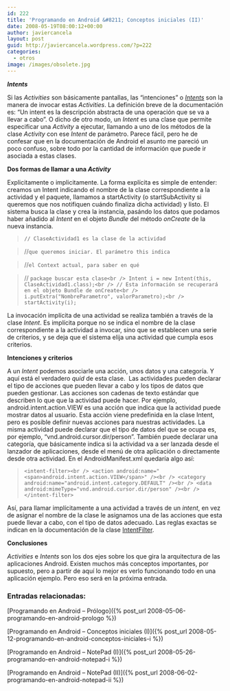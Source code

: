 ```yaml
---
id: 222
title: 'Programando en Android &#8211; Conceptos iniciales (II)'
date: 2008-05-19T08:00:12+00:00
author: javiercancela
layout: post
guid: http://javiercancela.wordpress.com/?p=222
categories:
  - otros
image: /images/obsolete.jpg
---
```

**_Intents_**

Si las _Activities_ son básicamente pantallas, las &#8220;intenciones&#8221; o [_Intents_](http://code.google.com/android/reference/android/content/Intent.html "Intent") son la manera de invocar estas _Activities_. La definición breve de la documentación es: &#8220;Un intent es la descripción abstracta de una operación que se va a llevar a cabo&#8221;. O dicho de otro modo, un _Intent_ es una clase que permite especificar una _Activity_ a ejecutar, llamando a uno de los métodos de la clase _Activity_ con ese _Intent_ de parámetro. Parece fácil, pero he de confesar que en la documentación de Android el asunto me pareció un poco confuso, sobre todo por la cantidad de información que puede ir asociada a estas clases.

**Dos formas de llamar a una _Activity_**

Explicitamente o implicitamente. La forma explícita es simple de entender: creamos un Intent indicando el nombre de la clase correspondiente a la actividad y el paquete, llamamos a startActivity (o startSubActivity si queremos que nos notifiquen cuándo finaliza dicha actividad) y listo. El sistema busca la clase y crea la instancia, pasándo los datos que podamos haber añadido al _Intent_ en el objeto _Bundle_ del método _onCreate_ de la nueva instancia.

> `// ClaseActividad1 es la clase de la actividad`
  
> //`que queremos iniciar. El parámetro this indica` 
  
> //`el Context actual, para saber en qué` 
  
> // `package buscar esta clase<br />
Intent i = new Intent(this, ClaseActividad1.class);<br />
// Esta información se recuperará en el objeto Bundle de onCreate<br />
i.putExtra("NombreParametro", valorParametro);<br />
startActivity(i);`

La invocación implícita de una actividad se realiza también a través de la clase _Intent_. Es implícita porque no se indica el nombre de la clase correspondiente a la actividad a invocar, sino que se establecen una serie de criterios, y se deja que el sistema elija una actividad que cumpla esos criterios.

**Intenciones y criterios**

A un _Intent_ podemos asociarle una acción, unos datos y una categoría. Y aquí está el verdadero _quid_ de esta clase.  Las actividades pueden declarar el tipo de acciones que pueden llevar a cabo y los tipos de datos que pueden gestionar. Las acciones son cadenas de texto estándar que describen lo que que la actividad puede hacer. Por ejemplo, <span>android.intent.action.VIEW es una acción que indica que la actividad puede mostrar datos al usuario. Esta acción viene predefinida en la clase Intent, pero es posible definir nuevas acciones para nuestras actividades. La misma actividad puede declarar que el tipo de datos del que se ocupa es, por ejemplo, </span>&#8220;vnd.android.cursor.dir/person&#8221;. También puede declarar una categoría, que básicamente indica si la actividad va a ser lanzada desde el lanzador de aplicaciones, desde el menú de otra aplicación o directamente desde otra actividad. En el AndroidManifest.xml quedaría algo así:

> `<intent-filter><br />
<action android:name="<span>android.intent.action.VIEW</span>" /><br />
<category android:name="android.intent.category.DEFAULT" /><br />
<data android:mimeType="vnd.android.cursor.dir/person" /><br />
</intent-filter>`

Así, para llamar implícitamente a una actividad a través de un _intent_, en vez de asignar el nombre de la clase le asignamos una de las acciones que esta puede llevar a cabo, con el tipo de datos adecuado. Las reglas exactas se indican en la documentación de la clase [IntentFilter](http://code.google.com/android/reference/android/content/IntentFilter.html "IntentFilter").

**Conclusiones**

_Activities_ e _Intents_ son los dos ejes sobre los que gira la arquitectura de las aplicaciones Android. Existen muchos más conceptos importantes, por supuesto, pero a partir de aquí lo mejor es verlo funcionando todo en una aplicación ejemplo. Pero eso será en la próxima entrada.

### Entradas relacionadas:
  
[Programando en Android &#8211; Prólogo]({% post_url 2008-05-06-programando-en-android-prologo %})
  
[Programando en Android &#8211; Conceptos iniciales (I)]({% post_url 2008-05-12-programando-en-android-conceptos-iniciales-i %})
  
[Programando en Android &#8211; NotePad (I)]({% post_url 2008-05-26-programando-en-android-notepad-i %})

[Programando en Android &#8211; NotePad (II)]({% post_url 2008-06-02-programando-en-android-notepad-ii %})